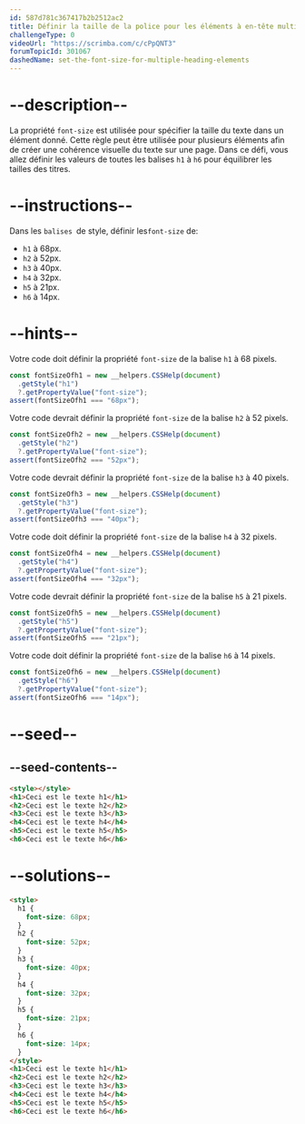 ```yaml
---
id: 587d781c367417b2b2512ac2
title: Définir la taille de la police pour les éléments à en-tête multiples
challengeType: 0
videoUrl: "https://scrimba.com/c/cPpQNT3"
forumTopicId: 301067
dashedName: set-the-font-size-for-multiple-heading-elements
---
```


# --description--

La propriété `font-size` est utilisée pour spécifier la taille du texte dans un élément donné. Cette règle peut être utilisée pour plusieurs éléments afin de créer une cohérence visuelle du texte sur une page. Dans ce défi, vous allez définir les valeurs de toutes les balises `h1` à `h6` pour équilibrer les tailles des titres.

# --instructions--

  <p>Dans les <code>balises </code>de style, définir les<code>font-size</code> de:</p>

  <ul>
    <li><code>h1</code> à 68px.</li>
    <li><code>h2</code> à 52px.</li>
    <li><code>h3</code> à 40px.</li>
    <li><code>h4</code> à 32px.</li>
    <li><code>h5</code> à 21px.</li>
    <li><code>h6</code> à 14px.</li>
  </ul>

# --hints--

Votre code doit définir la propriété `font-size` de la balise `h1` à 68 pixels.

```js
const fontSizeOfh1 = new __helpers.CSSHelp(document)
  .getStyle("h1")
  ?.getPropertyValue("font-size");
assert(fontSizeOfh1 === "68px");
```

Votre code devrait définir la propriété `font-size` de la balise `h2` à 52 pixels.

```js
const fontSizeOfh2 = new __helpers.CSSHelp(document)
  .getStyle("h2")
  ?.getPropertyValue("font-size");
assert(fontSizeOfh2 === "52px");
```

Votre code devrait définir la propriété `font-size` de la balise `h3` à 40 pixels.

```js
const fontSizeOfh3 = new __helpers.CSSHelp(document)
  .getStyle("h3")
  ?.getPropertyValue("font-size");
assert(fontSizeOfh3 === "40px");
```

Votre code doit définir la propriété `font-size` de la balise `h4` à 32 pixels.

```js
const fontSizeOfh4 = new __helpers.CSSHelp(document)
  .getStyle("h4")
  ?.getPropertyValue("font-size");
assert(fontSizeOfh4 === "32px");
```

Votre code devrait définir la propriété `font-size` de la balise `h5` à 21 pixels.

```js
const fontSizeOfh5 = new __helpers.CSSHelp(document)
  .getStyle("h5")
  ?.getPropertyValue("font-size");
assert(fontSizeOfh5 === "21px");
```

Votre code doit définir la propriété `font-size` de la balise `h6` à 14 pixels.

```js
const fontSizeOfh6 = new __helpers.CSSHelp(document)
  .getStyle("h6")
  ?.getPropertyValue("font-size");
assert(fontSizeOfh6 === "14px");
```

# --seed--

## --seed-contents--

```html
<style></style>
<h1>Ceci est le texte h1</h1>
<h2>Ceci est le texte h2</h2>
<h3>Ceci est le texte h3</h3>
<h4>Ceci est le texte h4</h4>
<h5>Ceci est le texte h5</h5>
<h6>Ceci est le texte h6</h6>
```

# --solutions--

```html
<style>
  h1 {
    font-size: 68px;
  }
  h2 {
    font-size: 52px;
  }
  h3 {
    font-size: 40px;
  }
  h4 {
    font-size: 32px;
  }
  h5 {
    font-size: 21px;
  }
  h6 {
    font-size: 14px;
  }
</style>
<h1>Ceci est le texte h1</h1>
<h2>Ceci est le texte h2</h2>
<h3>Ceci est le texte h3</h3>
<h4>Ceci est le texte h4</h4>
<h5>Ceci est le texte h5</h5>
<h6>Ceci est le texte h6</h6>
```
